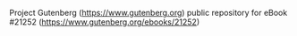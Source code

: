 Project Gutenberg (https://www.gutenberg.org) public repository for eBook #21252 (https://www.gutenberg.org/ebooks/21252)
